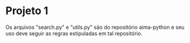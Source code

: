 # Projeto 1

Os arquivos "search.py" e "utils.py" são do repositório aima-python e seu uso deve seguir as regras estipuladas em tal repositório.
